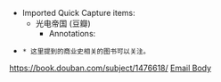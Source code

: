 - Imported Quick Capture items:
    - 光电帝国 (豆瓣)
        - Annotations:

*     * 这里提到的商业史相关的图书可以关注。



https://book.douban.com/subject/1476618/ [Email Body](https://files.todoist.com/Fj7gqDXwpm57kBvBJuMOLIHkc18WS6Blq1XAkoZNl4r8IeDkuufzr7WLfnjN9m5J/by/21878347/as/file.html)
